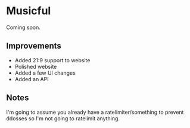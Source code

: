 # Musicful
Coming soon.

## Improvements
- Added 21:9 support to website
- Polished website
- Added a few UI changes
- Added an API

## Notes
I'm going to assume you already have a ratelimiter/something to prevent ddosses so I'm not going to ratelimit anything. 
